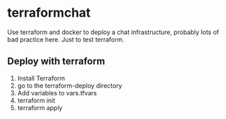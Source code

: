 # terraformchat

Use terraform and docker to deploy a chat infrastructure, probably lots of bad practice here. Just to test terraform.

## Deploy with terraform

1. Install Terraform
2. go to the terraform-deploy directory
3. Add variables to vars.tfvars
4. terraform init
5. terraform apply
